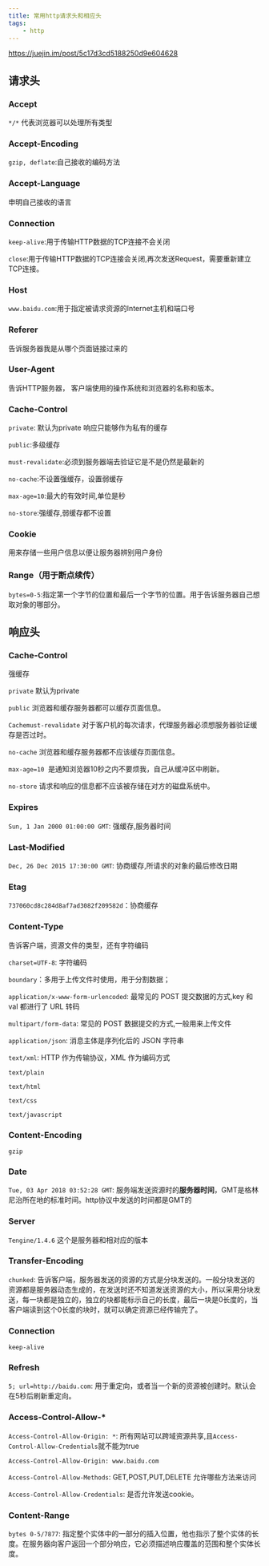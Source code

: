```yaml
---
title: 常用http请求头和相应头
tags:
    - http
---
```


<https://juejin.im/post/5c17d3cd5188250d9e604628>

## 请求头

### Accept

`*/*`   代表浏览器可以处理所有类型

### Accept-Encoding

`gzip, deflate`:自己接收的编码方法

### Accept-Language

申明自己接收的语言

### Connection

`keep-alive`:用于传输HTTP数据的TCP连接不会关闭

`close`:用于传输HTTP数据的TCP连接会关闭,再次发送Request，需要重新建立TCP连接。

### Host

`www.baidu.com`:用于指定被请求资源的Internet主机和端口号

### Referer

告诉服务器我是从哪个页面链接过来的

### User-Agent

告诉HTTP服务器， 客户端使用的操作系统和浏览器的名称和版本。

### Cache-Control

`private`: 默认为private  响应只能够作为私有的缓存

`public`:多级缓存

`must-revalidate`:必须到服务器端去验证它是不是仍然是最新的

`no-cache`:不设置强缓存，设置弱缓存

`max-age=10`:最大的有效时间,单位是秒

`no-store`:强缓存,弱缓存都不设置

### Cookie

用来存储一些用户信息以便让服务器辨别用户身份

### Range（用于断点续传）

`bytes=0-5`:指定第一个字节的位置和最后一个字节的位置。用于告诉服务器自己想取对象的哪部分。

## 响应头

### Cache-Control

强缓存

`private` 默认为private

`public` 浏览器和缓存服务器都可以缓存页面信息。

`Cachemust-revalidate`  对于客户机的每次请求，代理服务器必须想服务器验证缓存是否过时。

`no-cache`  浏览器和缓存服务器都不应该缓存页面信息。

`max-age=10`  是通知浏览器10秒之内不要烦我，自己从缓冲区中刷新。

`no-store` 请求和响应的信息都不应该被存储在对方的磁盘系统中。

### Expires

`Sun, 1 Jan 2000 01:00:00 GMT`: 强缓存,服务器时间

### Last-Modified

`Dec, 26 Dec 2015 17:30:00 GMT`: 协商缓存,所请求的对象的最后修改日期

### Etag

`737060cd8c284d8af7ad3082f209582d`：协商缓存

### Content-Type

告诉客户端，资源文件的类型，还有字符编码

`charset=UTF-8`: 字符编码

`boundary`：多用于上传文件时使用，用于分割数据；

`application/x-www-form-urlencoded`: 最常见的 POST 提交数据的方式,key 和 val 都进行了 URL 转码

`multipart/form-data`: 常见的 POST 数据提交的方式,一般用来上传文件

`application/json`: 消息主体是序列化后的 JSON 字符串

`text/xml`:  HTTP 作为传输协议，XML 作为编码方式

`text/plain`

`text/html`

`text/css`

`text/javascript`

### Content-Encoding

`gzip`

### Date

`Tue, 03 Apr 2018 03:52:28 GMT`: 服务端发送资源时的**服务器时间**，GMT是格林尼治所在地的标准时间。http协议中发送的时间都是GMT的

### Server

`Tengine/1.4.6`  这个是服务器和相对应的版本

### Transfer-Encoding

`chunked`: 告诉客户端，服务器发送的资源的方式是分块发送的。一般分块发送的资源都是服务器动态生成的，在发送时还不知道发送资源的大小，所以采用分块发送，每一块都是独立的，独立的块都能标示自己的长度，最后一块是0长度的，当客户端读到这个0长度的块时，就可以确定资源已经传输完了。

### Connection

`keep-alive`

### Refresh

`5; url=http://baidu.com`: 用于重定向，或者当一个新的资源被创建时。默认会在5秒后刷新重定向。

### Access-Control-Allow-*

`Access-Control-Allow-Origin: *`: 所有网站可以跨域资源共享,且`Access-Control-Allow-Credentials`就不能为true

`Access-Control-Allow-Origin: www.baidu.com`

`Access-Control-Allow-Methods`: GET,POST,PUT,DELETE  允许哪些方法来访问

`Access-Control-Allow-Credentials`: 是否允许发送cookie。

### Content-Range

`bytes 0-5/7877`: 指定整个实体中的一部分的插入位置，他也指示了整个实体的长度。在服务器向客户返回一个部分响应，它必须描述响应覆盖的范围和整个实体长度。

